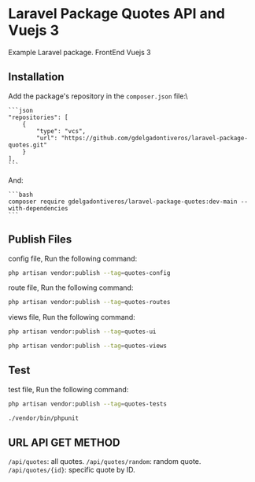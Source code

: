 # Laravel Package Quotes API and Vuejs 3

Example Laravel package.
FrontEnd Vuejs 3

## Installation


Add the package's repository in the `composer.json` file:\
 

 	```json
    "repositories": [
        {
            "type": "vcs",
            "url": "https://github.com/gdelgadontiveros/laravel-package-quotes.git"
        }
    ],
	```
And:

	```bash
	composer require gdelgadontiveros/laravel-package-quotes:dev-main --with-dependencies
	```


## Publish Files

config file, Run the following command:

```bash
php artisan vendor:publish --tag=quotes-config
```
 
route file, Run the following command:

```bash
php artisan vendor:publish --tag=quotes-routes
```

views file, Run the following command:

```bash
php artisan vendor:publish --tag=quotes-ui
```

```bash
php artisan vendor:publish --tag=quotes-views
```

## Test

test file, Run the following command:

```bash
php artisan vendor:publish --tag=quotes-tests
```

```bash
./vendor/bin/phpunit
```


## URL API GET METHOD

`/api/quotes`: all quotes.
`/api/quotes/random`: random quote.
`/api/quotes/{id}`: specific quote by ID.